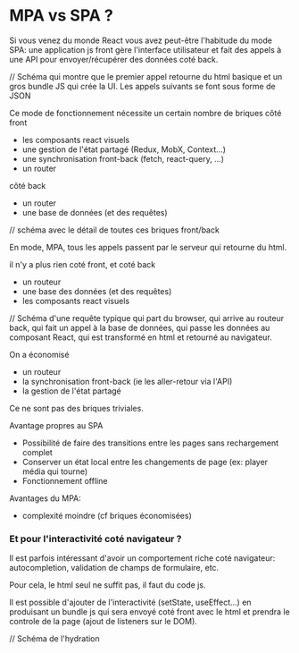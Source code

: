 # MPA vs SPA ?

Si vous venez du monde React vous avez peut-être l'habitude du mode SPA: une application js front gère l'interface utilisateur et fait des appels à une API pour envoyer/récupérer des données coté back.

// Schéma qui montre que le premier appel retourne du html basique et un gros bundle JS qui crée la UI. Les appels suivants se font sous forme de JSON

Ce mode de fonctionnement nécessite un certain nombre de briques côté front

- les composants react visuels
- une gestion de l'état partagé (Redux, MobX, Context...)
- une synchronisation front-back (fetch, react-query, ...)
- un router

côté back

- un router
- une base de données (et des requêtes)

// schéma avec le détail de toutes ces briques front/back

En mode, MPA, tous les appels passent par le serveur qui retourne du html.

il n'y a plus rien coté front, et coté back

- un routeur
- une base des données (et des requêtes)
- les composants react visuels

// Schéma d'une requête typique qui part du browser, qui arrive au routeur back, qui fait un appel à la base de données, qui passe les données au composant React, qui est transformé en html et retourné au navigateur.

On a économisé

- un routeur
- la synchronisation front-back (ie les aller-retour via l'API)
- la gestion de l'état partagé

Ce ne sont pas des briques triviales.

Avantage propres au SPA

- Possibilité de faire des transitions entre les pages sans rechargement complet
- Conserver un état local entre les changements de page (ex: player média qui tourne)
- Fonctionnement offline

Avantages du MPA:

- complexité moindre (cf briques économisées)

### Et pour l'interactivité coté navigateur ?

Il est parfois intéressant d'avoir un comportement riche coté navigateur: autocompletion, validation de champs de formulaire, etc.

Pour cela, le html seul ne suffit pas, il faut du code js.

Il est possible d'ajouter de l'interactivité (setState, useEffect...) en produisant un bundle js qui sera envoyé coté front avec le html et prendra le controle de la page (ajout de listeners sur le DOM).

// Schéma de l'hydration
